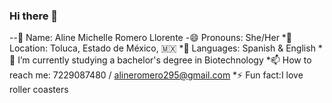 ### Hi there 👋
--👤 Name: Aline Michelle Romero Llorente
-😄 Pronouns: She/Her
*📍 Location: Toluca, Estado de México, 🇲🇽
*📣 Languages: Spanish & English 
*🌱 I’m currently studying a bachelor's degree in Biotechnology
*📫 How to reach me: 7229087480 / alineromero295@gmail.com
*⚡ Fun fact:I love roller coasters

